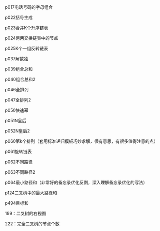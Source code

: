 
p017电话号码的字母组合

p022括号生成

p023合并K个升序链表

p024两两交换链表中的节点

p025K个一组反转链表

p037解数独

p039组合总和

p040组合总和2

p046全排列

p047全排列2

p050快速幂

p051N皇后

p052N皇后2

p060第k个排列（套用标准递归模板巧妙求解，很有意思，有很多值得注意的点）

p061旋转链表

p062不同路径

p063不同路径2

p064最小路径和（非常好的备忘录优化反例，深入理解备忘录优化的写法）

p124二叉树中的最大路径和

p494目标和

199：二叉树的右视图

222：完全二叉树的节点个数

